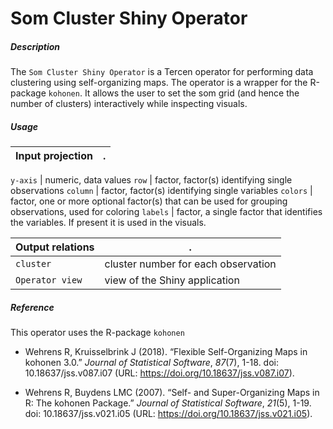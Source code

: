 # Som Cluster Shiny Operator

##### Description

The `Som Cluster Shiny Operator` is a Tercen operator for performing data clustering using self-organizing maps. The operator is a wrapper for the R-package `kohonen`. It allows the user to set the som grid (and hence the number of clusters) interactively while inspecting visuals. 

##### Usage

Input projection|.
---|---

`y-axis`        | numeric, data values
`row`           | factor, factor(s) identifying single observations
`column`        | factor, factor(s) identifying single variables
`colors`        | factor, one or more optional factor(s) that can be used for grouping observations, used for coloring 
`labels`        | factor, a single factor that identifies the variables. If present it is used in the visuals.

Output relations|.
---|---
`cluster`|cluster number for each observation
`Operator view`        | view of the Shiny application

##### Reference

This operator uses the R-package `kohonen`

- Wehrens R, Kruisselbrink J (2018). “Flexible Self-Organizing Maps in kohonen 3.0.” _Journal of
Statistical Software_, *87*(7), 1-18. doi: 10.18637/jss.v087.i07 (URL:
https://doi.org/10.18637/jss.v087.i07).

- Wehrens R, Buydens LMC (2007). “Self- and Super-Organizing Maps in R: The kohonen Package.”
_Journal of Statistical Software_, *21*(5), 1-19. doi: 10.18637/jss.v021.i05 (URL:
https://doi.org/10.18637/jss.v021.i05).



